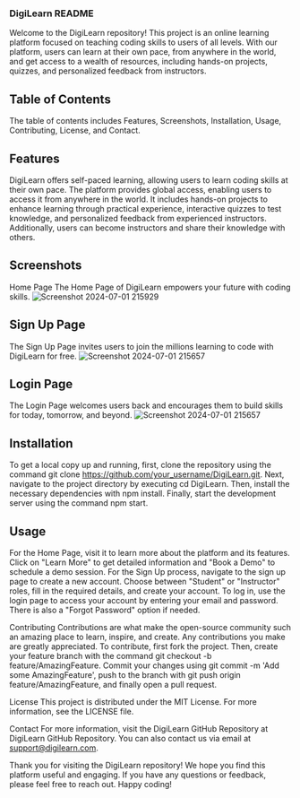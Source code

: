 ### DigiLearn README
Welcome to the DigiLearn repository! This project is an online learning platform focused on teaching coding skills to users of all levels. With our platform, users can learn at their own pace, from anywhere in the world, and get access to a wealth of resources, including hands-on projects, quizzes, and personalized feedback from instructors.

## Table of Contents
The table of contents includes Features, Screenshots, Installation, Usage, Contributing, License, and Contact.

## Features
DigiLearn offers self-paced learning, allowing users to learn coding skills at their own pace. The platform provides global access, enabling users to access it from anywhere in the world. It includes hands-on projects to enhance learning through practical experience, interactive quizzes to test knowledge, and personalized feedback from experienced instructors. Additionally, users can become instructors and share their knowledge with others.

## Screenshots
Home Page
The Home Page of DigiLearn empowers your future with coding skills.
![Screenshot 2024-07-01 215929](https://github.com/AarizQuadir/DigiLearn-/assets/167294376/3133ba58-910c-40cb-935c-f2d730f28eb2)



## Sign Up Page
The Sign Up Page invites users to join the millions learning to code with DigiLearn for free.
![Screenshot 2024-07-01 215657](https://github.com/AarizQuadir/DigiLearn-/assets/167294376/14bca434-c294-4959-8cc1-63286e484826)


## Login Page
The Login Page welcomes users back and encourages them to build skills for today, tomorrow, and beyond.
![Screenshot 2024-07-01 215657](https://github.com/AarizQuadir/DigiLearn-/assets/167294376/3a7b5510-8508-4a23-90e7-76518108a430)


## Installation
To get a local copy up and running, first, clone the repository using the command git clone https://github.com/your_username/DigiLearn.git. Next, navigate to the project directory by executing cd DigiLearn. Then, install the necessary dependencies with npm install. Finally, start the development server using the command npm start.

## Usage
For the Home Page, visit it to learn more about the platform and its features. Click on "Learn More" to get detailed information and "Book a Demo" to schedule a demo session. For the Sign Up process, navigate to the sign up page to create a new account. Choose between "Student" or "Instructor" roles, fill in the required details, and create your account. To log in, use the login page to access your account by entering your email and password. There is also a "Forgot Password" option if needed.

Contributing
Contributions are what make the open-source community such an amazing place to learn, inspire, and create. Any contributions you make are greatly appreciated. To contribute, first fork the project. Then, create your feature branch with the command git checkout -b feature/AmazingFeature. Commit your changes using git commit -m 'Add some AmazingFeature', push to the branch with git push origin feature/AmazingFeature, and finally open a pull request.

License
This project is distributed under the MIT License. For more information, see the LICENSE file.

Contact
For more information, visit the DigiLearn GitHub Repository at DigiLearn GitHub Repository. You can also contact us via email at support@digilearn.com.

Thank you for visiting the DigiLearn repository! We hope you find this platform useful and engaging. If you have any questions or feedback, please feel free to reach out. Happy coding!
